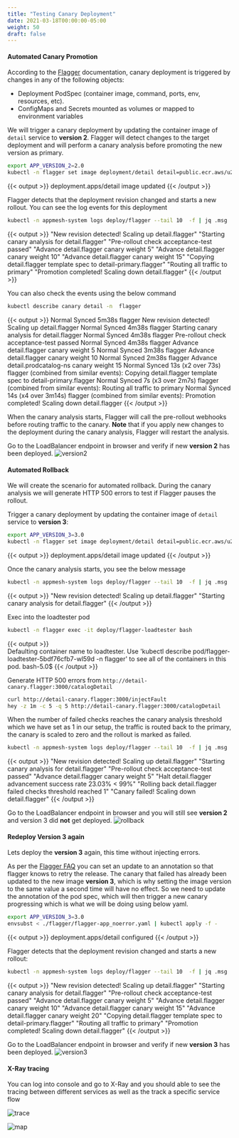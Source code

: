```yaml
---
title: "Testing Canary Deployment"
date: 2021-03-18T00:00:00-05:00
weight: 50
draft: false
---
```


#### Automated Canary Promotion

According to the [Flagger](https://docs.flagger.app/tutorials/appmesh-progressive-delivery#automated-canary-promotion) documentation, canary deployment is triggered by changes in any of the following objects:

- Deployment PodSpec (container image, command, ports, env, resources, etc).
- ConfigMaps and Secrets mounted as volumes or mapped to environment variables

We will trigger a canary deployment by updating the container image of `detail` service to **version 2**. Flagger will detect changes to the target deployment and will perform a canary analysis before promoting the new version as primary.

```bash
export APP_VERSION_2=2.0
kubectl -n flagger set image deployment/detail detail=public.ecr.aws/u2g6w7p2/eks-microservice-demo/detail:${APP_VERSION_2}
```
{{< output >}}
deployment.apps/detail image updated
{{< /output >}}

Flagger detects that the deployment revision changed and starts a new rollout. You can see the log events for this deployment

```bash 
kubectl -n appmesh-system logs deploy/flagger --tail 10  -f | jq .msg 
```

{{< output >}}
"New revision detected! Scaling up detail.flagger"
"Starting canary analysis for detail.flagger"
"Pre-rollout check acceptance-test passed"
"Advance detail.flagger canary weight 5"
"Advance detail.flagger canary weight 10"
"Advance detail.flagger canary weight 15"
"Copying detail.flagger template spec to detail-primary.flagger"
"Routing all traffic to primary"
"Promotion completed! Scaling down detail.flagger"
{{< /output >}}

You can also check the events using the below command
```bash
kubectl describe canary detail -n  flagger
```

{{< output >}}
  Normal   Synced  5m38s                flagger  New revision detected! Scaling up detail.flagger
  Normal   Synced  4m38s                flagger  Starting canary analysis for detail.flagger
  Normal   Synced  4m38s                flagger  Pre-rollout check acceptance-test passed
  Normal   Synced  4m38s                flagger  Advance detail.flagger canary weight 5
  Normal   Synced  3m38s                flagger  Advance detail.flagger canary weight 10
  Normal   Synced  2m38s                flagger  Advance detail.prodcatalog-ns canary weight 15
  Normal   Synced  13s (x2 over 73s)    flagger  (combined from similar events): Copying detail.flagger template spec to detail-primary.flagger
  Normal   Synced  7s (x3 over 2m7s)  flagger  (combined from similar events): Routing all traffic to primary
  Normal   Synced  14s (x4 over 3m14s)  flagger  (combined from similar events): Promotion completed! Scaling down detail.flagger
{{< /output >}}

When the canary analysis starts, Flagger will call the pre-rollout webhooks before routing traffic to the canary.
**Note** that if you apply new changes to the deployment during the canary analysis, Flagger will restart the analysis.

Go to the LoadBalancer endpoint in browser and verify if new **version 2** has been deployed. 
![version2](/images/app_mesh_flagger/version2.png)

#### Automated Rollback

We will create the scenario for automated rollback. During the canary analysis we will generate HTTP 500 errors to test if Flagger pauses the rollout.

Trigger a canary deployment by updating the container image of `detail` service to **version 3**:

```bash
export APP_VERSION_3=3.0
kubectl -n flagger set image deployment/detail detail=public.ecr.aws/u2g6w7p2/eks-microservice-demo/detail:${APP_VERSION_3}
```
{{< output >}}
deployment.apps/detail image updated
{{< /output >}}

Once the canary analysis starts, you see the below message
```bash
kubectl -n appmesh-system logs deploy/flagger --tail 10  -f | jq .msg
```
{{< output >}}
"New revision detected! Scaling up detail.flagger"
"Starting canary analysis for detail.flagger"
{{< /output >}}

Exec into the loadtester pod
```bash
kubectl -n flagger exec -it deploy/flagger-loadtester bash
```
{{< output >}}  
Defaulting container name to loadtester.
Use 'kubectl describe pod/flagger-loadtester-5bdf76cfb7-wl59d -n flagger' to see all of the containers in this pod.
bash-5.0$ 
{{< /output >}}

Generate HTTP 500 errors from `http://detail-canary.flagger:3000/catalogDetail`

```bash
curl http://detail-canary.flagger:3000/injectFault
hey -z 1m -c 5 -q 5 http://detail-canary.flagger:3000/catalogDetail
```

When the number of failed checks reaches the canary analysis threshold which we have set as 1 in our setup, the traffic is routed back to the primary, the canary is scaled to zero and the rollout is marked as failed.

```bash
kubectl -n appmesh-system logs deploy/flagger --tail 10  -f | jq .msg
```

{{< output >}}
"New revision detected! Scaling up detail.flagger"
"Starting canary analysis for detail.flagger"
"Pre-rollout check acceptance-test passed"
"Advance detail.flagger canary weight 5"
"Halt detail.flagger advancement success rate 23.03% < 99%"
"Rolling back detail.flagger failed checks threshold reached 1"
"Canary failed! Scaling down detail.flagger"
{{< /output >}}

Go to the LoadBalancer endpoint in browser and you will still see **version 2** and version 3 did **not** get deployed. 
![rollback](/images/app_mesh_flagger/version2.png)

#### Redeploy Version 3 again

Lets deploy the **version 3** again, this time without injecting errors. 

As per the [Flagger FAQ](https://docs.flagger.app/faq#how-to-retry-a-failed-release) you can set an update to an annotation so that flagger knows to retry the release. 
The canary that failed has already been updated to the new image **version 3**, which is why setting the image version to the same value a second time will have no effect. So we need to update the annotation of the pod spec, which will then trigger a new canary progressing which is what we will be doing using below yaml.

```bash
export APP_VERSION_3=3.0
envsubst < ./flagger/flagger-app_noerror.yaml | kubectl apply -f -
```
{{< output >}}
deployment.apps/detail configured
{{< /output >}}

Flagger detects that the deployment revision changed and starts a new rollout:

```bash
kubectl -n appmesh-system logs deploy/flagger --tail 10  -f | jq .msg
```

{{< output >}}
"New revision detected! Scaling up detail.flagger"
"Starting canary analysis for detail.flagger"
"Pre-rollout check acceptance-test passed"
"Advance detail.flagger canary weight 5"
"Advance detail.flagger canary weight 10"
"Advance detail.flagger canary weight 15"
"Advance detail.flagger canary weight 20"
"Copying detail.flagger template spec to detail-primary.flagger"
"Routing all traffic to primary"
"Promotion completed! Scaling down detail.flagger"
{{< /output >}}

Go to the LoadBalancer endpoint in browser and verify if new **version 3** has been deployed.
![version3](/images/app_mesh_flagger/version3.png)

#### X-Ray tracing

You can log into console and go to X-Ray and you should able to see the tracing between different services as well as the track a specific service flow

![trace](/images/app_mesh_flagger/traceview.png)

![map](/images/app_mesh_flagger/mapview.png)

